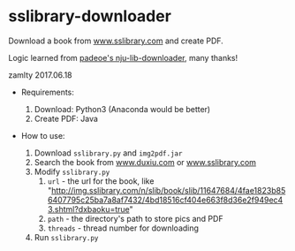 # sslibrary-downloader

Download a book from www.sslibrary.com and create PDF.

Logic learned from [padeoe's nju-lib-downloader](https://github.com/padeoe/nju-lib-downloader), many thanks!

zamlty  2017.06.18

- Requirements: 
  1. Download: Python3 (Anaconda would be better)
  2. Create PDF: Java

- How to use:
  1. Download `sslibrary.py` and `img2pdf.jar`
  2. Search the book from www.duxiu.com or www.sslibrary.com
  3. Modify `sslibrary.py`
      1. `url` - the url for the book, like "http://img.sslibrary.com/n/slib/book/slib/11647684/4fae1823b856407795c25ba7a8af7432/4bd18516cf404e663f8d36e2f949ec43.shtml?dxbaoku=true"
      2. `path` - the directory's path to store pics and PDF
      3. `threads` - thread number for downloading
  4. Run `sslibrary.py`

